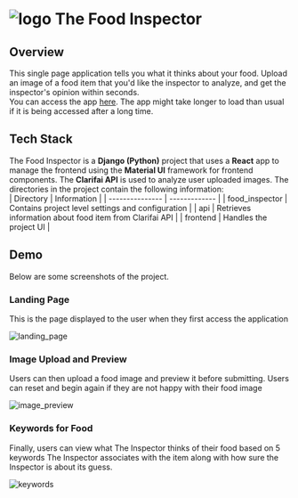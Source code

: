 # ![logo](https://github.com/rishivijayv/screenshots/blob/main/food-inspector/logo80.png?raw=true) The Food Inspector

## Overview
This single page application tells you what it thinks about your food. Upload an image of a food item that you'd like the inspector to analyze, and get the inspector's opinion within seconds. <br>
You can access the app [here](https://thefoodinspector.herokuapp.com/). The app might take longer to load than usual if it is being accessed after a long time. 

## Tech Stack
The Food Inspector is a **Django (Python)** project that uses a **React** app to manage the frontend using the **Material UI** framework for frontend components. The **Clarifai API** is used to analyze user uploaded images. The directories in the project contain the following information: <br>
| Directory       | Information |
| --------------- | ------------- |
| food_inspector  | Contains project level settings and configuration  |
| api             | Retrieves information about food item from Clarifai API |
| frontend        | Handles the project UI |

## Demo
Below are some screenshots of the project. 

### Landing Page
This is the page displayed to the user when they first access the application

![landing_page](https://github.com/rishivijayv/screenshots/blob/main/food-inspector/landing-page.png?raw=true)

### Image Upload and Preview
Users can then upload a food image and preview it before submitting. Users can reset and begin again if they are not happy with their food image

![image_preview](https://github.com/rishivijayv/screenshots/blob/main/food-inspector/image-preview.png?raw=true)

###  Keywords for Food
Finally, users can view what The Inspector thinks of their food based on 5 keywords The Inspector associates with the item along with how sure the Inspector is about its guess.

![keywords](https://github.com/rishivijayv/screenshots/blob/main/food-inspector/keywords.png?raw=true)
